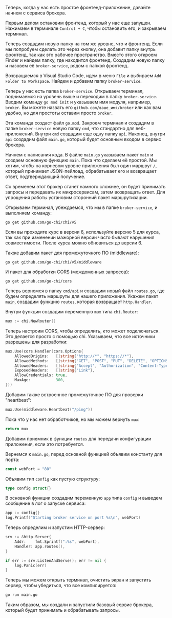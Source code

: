 Теперь, когда у нас есть простое фронтенд-приложение, давайте начнем с сервиса брокера.

Первым делом остановим фронтенд, который у нас еще запущен. Нажимаем в терминале `Control + C`, чтобы остановить его, и закрываем терминал.

Теперь создадим новую папку на том же уровне, что и фронтенд. Если мы попробуем сделать это через кнопку, она добавит папку внутрь фронтенд, так как это рабочее пространство. Вместо этого откроем Finder и найдем папку, где находится фронтенд. Создадим новую папку и назовем её `broker-service`, рядом с папкой фронтенд.

Возвращаемся в Visual Studio Code, идем в меню `File` и выбираем `Add Folder to Workspace`. Найдем и добавим папку `broker-service`.

Теперь у нас есть папка `broker-service`. Открываем терминал, поднимаемся на уровень выше и переходим в папку `broker-service`. Вводим команду `go mod init` и указываем имя модуля, например, `broker`. Вы можете назвать его `github.com/ваше_имя/broker` или как вам удобно, но для простоты оставим просто `broker`.

Эта команда создаст файл `go.mod`. Закроем терминал и создадим в папке `broker-service` новую папку `cmd`, что стандартно для веб-приложений. Внутри `cmd` создадим еще одну папку `api`. Наконец, внутри `api` создадим файл `main.go`, который будет основным входом в сервис брокера.

Начнем с написания кода. В файле `main.go` указываем пакет `main` и создаем основную функцию `main`. Пока что сделаем её простой. Мы хотим, чтобы на корневом уровне приложения был один маршрут `/`, который принимает JSON-пейлоад, обрабатывает его и возвращает ответ, подтверждающий получение.

Со временем этот брокер станет намного сложнее, он будет принимать запросы и передавать их микросервисам, затем возвращать ответ. Для упрощения работы установим сторонний пакет маршрутизации.

Открываем терминал, убеждаемся, что мы в папке `broker-service`, и выполняем команду:

```
go get github.com/go-chi/chi/v5
```

Если вы проходите курс в версии 6, используйте версию 5 для курса, так как при изменении мажорной версии часто бывают нарушения совместимости. После курса можно обновиться до версии 6.

Также добавим пакет для промежуточного ПО (middleware):

```
go get github.com/go-chi/chi/v5/middleware
```

И пакет для обработки CORS (междоменных запросов):

```
go get github.com/go-chi/cors
```

Теперь вернемся в папку `cmd/api` и создадим новый файл `routes.go`, где будем определять маршруты для нашего приложения. Укажем пакет `main`, создадим функцию `routes`, которая возвращает `http.Handler`.

Внутри функции создадим переменную `mux` типа `chi.Router`:

```go
mux := chi.NewRouter()
```

Теперь настроим CORS, чтобы определить, кто может подключаться. Это делается просто с помощью chi. Указываем, что все источники разрешены для разработки:

```go
mux.Use(cors.Handler(cors.Options{
    AllowedOrigins:   []string{"http://*", "https://*"},
    AllowedMethods:   []string{"GET", "POST", "PUT", "DELETE", "OPTIONS"},
    AllowedHeaders:   []string{"Accept", "Authorization", "Content-Type", "X-CSRF-Token"},
    ExposedHeaders:   []string{"Link"},
    AllowCredentials: true,
    MaxAge:           300,
}))
```

Добавим также встроенное промежуточное ПО для проверки "heartbeat":

```go
mux.Use(middleware.Heartbeat("/ping"))
```

Пока что у нас нет обработчиков, но мы можем вернуть `mux`:

```go
return mux
```

Добавим приемник в функции `routes` для передачи конфигурации приложения, если это потребуется.

Вернемся к `main.go`, перед основной функцией объявим константу для порта:

```go
const webPort = "80"
```

Объявим тип `config` как пустую структуру:

```go
type config struct{}
```

В основной функции создадим переменную `app` типа `config` и выведем сообщение в лог о запуске сервиса:

```go
app := config{}
log.Printf("Starting broker service on port %s\n", webPort)
```

Теперь определим и запустим HTTP-сервер:

```go
srv := &http.Server{
    Addr:    fmt.Sprintf(":%s", webPort),
    Handler: app.routes(),
}

if err := srv.ListenAndServe(); err != nil {
    log.Panic(err)
}
```

Теперь мы можем открыть терминал, очистить экран и запустить сервер, чтобы убедиться, что все компилируется:

```sh
go run main.go
```

Таким образом, мы создали и запустили базовый сервис брокера, который будет принимать и обрабатывать запросы.